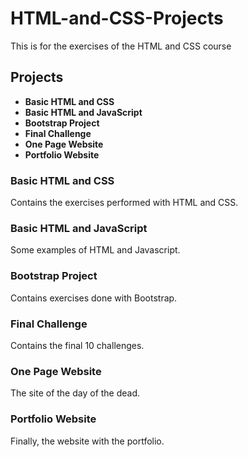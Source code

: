 # HTML-and-CSS-Projects
This is for the exercises of the HTML and CSS course

## Projects

* **Basic HTML and CSS**
* **Basic HTML and JavaScript**
* **Bootstrap Project**
* **Final Challenge**
* **One Page Website**
* **Portfolio Website**

### Basic HTML and CSS

Contains the exercises performed with HTML and CSS.

### Basic HTML and JavaScript

Some examples of HTML and Javascript.

### Bootstrap Project

Contains exercises done with Bootstrap.

### Final Challenge

Contains the final 10 challenges.

### One Page Website

The site of the day of the dead.

### Portfolio Website

Finally, the website with the portfolio.